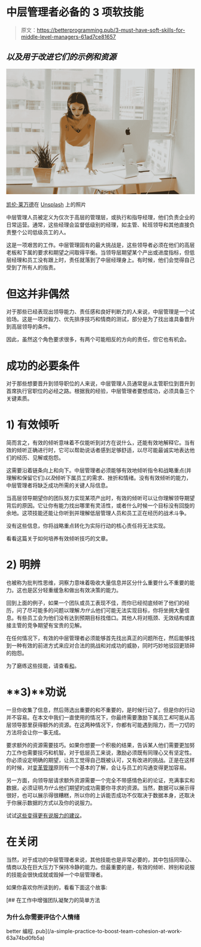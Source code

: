 # 中层管理者必备的 3 项软技能

> 原文：<https://betterprogramming.pub/3-must-have-soft-skills-for-middle-level-managers-61ad7ce81657>

## *以及用于改进它们的示例和资源*

![](img/704781cde3eb7fe285f9533eeb1f1905.png)

[凯伦·莱万德](https://unsplash.com/@kerenlevand?utm_source=unsplash&utm_medium=referral&utm_content=creditCopyText)在 [Unsplash](https://unsplash.com/s/photos/business-woman?utm_source=unsplash&utm_medium=referral&utm_content=creditCopyText) 上的照片

中层管理人员被定义为仅次于高层的管理层，或执行和指导经理，他们负责企业的日常运营。通常，这些经理会监督低级别的经理，如主管、轮班领导和其他直接负责整个公司低级员工的人。

这是一项艰苦的工作。中层管理固有的最大挑战是，这些领导者必须在他们的高层老板和下属的要求和期望之间取得平衡。当领导层期望某个产出或进度指标，但低层经理和员工没有跟上时，责任就落到了中层经理身上。有时候，他们会觉得自己受到了所有人的指责。

# 但这并非偶然

对于那些已经表现出领导能力、责任感和良好判断力的人来说，中层管理是一个试验场。这是一项对毅力、优先排序技巧和情商的测试，部分是为了找出谁具备晋升到高层领导的条件。

因此，虽然这个角色要求很多，有两个可能相反的方向的责任，但它也有机会。

# 成功的必要条件

对于那些想要晋升到领导职位的人来说，中层管理人员通常是从主管职位到晋升到首席执行官职位的必经之路。根据我的经验，中层管理者要想成功，必须具备三个关键素质。

# **1)** **有效倾听**

简而言之，有效的倾听意味着不仅能听到对方在说什么，还能有效地解释它。当有效的倾听正确进行时，它可以帮助说话者感到足够舒适，以尽可能最诚实地表达他们的经历、见解或抱怨。

这需要沿着链条向上和向下。中层管理者必须能够有效地倾听指令和战略重点(并理解和保留它们)*以及*倾听下属员工的需求、挫折和情绪。没有有效倾听的能力，中层管理者将缺乏成功所需的关键人际信息。

当高层领导期望你的团队努力实现某项产出时，有效的倾听可以让你理解领导期望背后的原因。它让你有能力找出哪里有灵活性，或者什么时候一个目标没有回旋的余地。这项技能还能让你听到并理解低层管理人员和员工正在经历的战术斗争。

没有这些信息，你将战略重点转化为实际行动的核心责任将无法实现。

看看这篇关于如何培养有效倾听技巧的文章。

# **2)** **明辨**

也被称为批判性思维，洞察力意味着吸收大量信息并区分什么重要什么不重要的能力。这也是区分轻重缓急和做出有效决策的能力。

回到上面的例子，如果一个团队或员工表现不佳，而你已经彻底倾听了他们的经历，问了尽可能多的问题以理解*为什么*他们可能无法实现目标，你将坐拥大量信息。有些员工会为他们没有达到预期目标找借口。其他人将对瓶颈、无效结构或直接主管的竞争期望有宝贵的见解。

在任何情况下，有效的中层管理者必须能够首先找出真正的问题所在，然后能够找到一种有效的前进方式来应对合法的挑战和对成功的威胁，同时巧妙地驳回更琐碎的抱怨。

为了磨练这些技能，请查看[和](https://www.forbes.com/sites/forbescoachescouncil/2020/11/03/seven-critical-thinking-tactics-high-performing-leaders-to-make-informed-decisions/?sh=d2bc07624f72)。

# **3)**劝说

一旦你收集了信息，然后筛选出重要的和不重要的，是时候行动了。但是你的行动并不容易。在本文中我们一直使用的情况下，你最终需要激励下属员工*和*可能从高层领导那里获得额外的资源。在这两种情况下，你都有可能遇到阻力，而一刀切的方法将会让你一事无成。

要求额外的资源需要技巧。如果你想要一个积极的结果，告诉某人他们需要更加努力工作也需要技巧和机智。对于低层员工来说，激励必须既有同理心又有坚定性。你必须设定明确的期望，让员工觉得自己既被认可，又有改进的挑战。正是在这样的时候，对[变革管理](https://www.ccl.org/articles/leading-effectively-articles/successful-change-leader/)原则有一个基本的了解，会让与员工的沟通变得更加容易。

另一方面，向领导层请求额外资源需要一个完全不带感情色彩的论证，充满事实和数据，必须证明*为什么*他们期望的成功需要你寻求的资源。当然，数据可以展示得很好，也可以展示得很糟糕，所以你的上诉能否成功不仅取决于数据本身，还取决于你展示数据的方式以及你的说服力。

试试[这些变得更有说服力的建议](https://www.inc.com/val-wright/how-to-immediately-improve-your-powers-of-persuasion.html)。

# **在关闭**

当然，对于成功的中层管理者来说，其他技能也是非常必要的，其中包括同理心、情商以及在巨大压力下保持冷静的能力。但最重要的是，有效的倾听、辨别和说服的技能会很快成就或毁掉一个中层管理者。

如果你喜欢你所读到的，看看下面这个故事:

[](/a-simple-practice-to-boost-team-cohesion-at-work-63a74bd0fb5a) [## 在工作中增强团队凝聚力的简单方法

### 为什么你需要评估个人情绪

better 编程. pub](/a-simple-practice-to-boost-team-cohesion-at-work-63a74bd0fb5a)